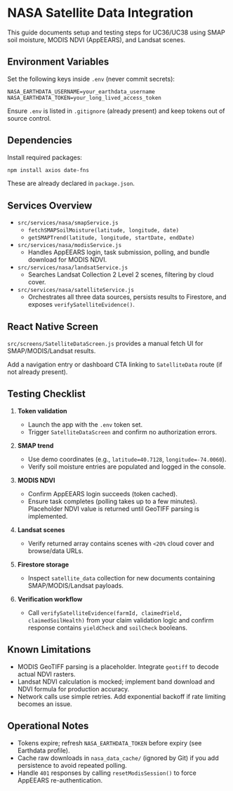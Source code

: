 # NASA Satellite Data Integration

This guide documents setup and testing steps for UC36/UC38 using SMAP soil moisture, MODIS NDVI (AppEEARS), and Landsat scenes.

## Environment Variables

Set the following keys inside `.env` (never commit secrets):

```
NASA_EARTHDATA_USERNAME=your_earthdata_username
NASA_EARTHDATA_TOKEN=your_long_lived_access_token
```

Ensure `.env` is listed in `.gitignore` (already present) and keep tokens out of source control.

## Dependencies

Install required packages:

```bash
npm install axios date-fns
```

These are already declared in `package.json`.

## Services Overview

- `src/services/nasa/smapService.js`
  - `fetchSMAPSoilMoisture(latitude, longitude, date)`
  - `getSMAPTrend(latitude, longitude, startDate, endDate)`
- `src/services/nasa/modisService.js`
  - Handles AppEEARS login, task submission, polling, and bundle download for MODIS NDVI.
- `src/services/nasa/landsatService.js`
  - Searches Landsat Collection 2 Level 2 scenes, filtering by cloud cover.
- `src/services/nasa/satelliteService.js`
  - Orchestrates all three data sources, persists results to Firestore, and exposes `verifySatelliteEvidence()`.

## React Native Screen

`src/screens/SatelliteDataScreen.js` provides a manual fetch UI for SMAP/MODIS/Landsat results.

Add a navigation entry or dashboard CTA linking to `SatelliteData` route (if not already present).

## Testing Checklist

1. **Token validation**
   - Launch the app with the `.env` token set.
   - Trigger `SatelliteDataScreen` and confirm no authorization errors.

2. **SMAP trend**
   - Use demo coordinates (e.g., `latitude=40.7128`, `longitude=-74.0060`).
   - Verify soil moisture entries are populated and logged in the console.

3. **MODIS NDVI**
   - Confirm AppEEARS login succeeds (token cached).
   - Ensure task completes (polling takes up to a few minutes). Placeholder NDVI value is returned until GeoTIFF parsing is implemented.

4. **Landsat scenes**
   - Verify returned array contains scenes with `<20%` cloud cover and browse/data URLs.

5. **Firestore storage**
   - Inspect `satellite_data` collection for new documents containing SMAP/MODIS/Landsat payloads.

6. **Verification workflow**
   - Call `verifySatelliteEvidence(farmId, claimedYield, claimedSoilHealth)` from your claim validation logic and confirm response contains `yieldCheck` and `soilCheck` booleans.

## Known Limitations

- MODIS GeoTIFF parsing is a placeholder. Integrate `geotiff` to decode actual NDVI rasters.
- Landsat NDVI calculation is mocked; implement band download and NDVI formula for production accuracy.
- Network calls use simple retries. Add exponential backoff if rate limiting becomes an issue.

## Operational Notes

- Tokens expire; refresh `NASA_EARTHDATA_TOKEN` before expiry (see Earthdata profile).
- Cache raw downloads in `nasa_data_cache/` (ignored by Git) if you add persistence to avoid repeated polling.
- Handle `401` responses by calling `resetModisSession()` to force AppEEARS re-authentication.
